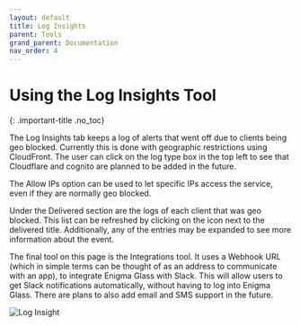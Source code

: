 ```yaml
---
layout: default
title: Log Insights
parent: Tools
grand_parent: Documentation
nav_order: 4
---
```


# Using the Log Insights Tool
{: .important-title .no_toc}

The Log Insights tab keeps a log of alerts that went off due to clients being geo blocked. Currently this is done with geographic restrictions using CloudFront. The user can click on the log type box in the top left to see that Cloudflare and cognito are planned to be added in the future. 

The Allow IPs option can be used to let specific IPs access the service, even if they are normally geo blocked.

Under the Delivered section are the logs of each client that was geo blocked. This list can be refreshed by clicking on the icon next to the delivered title. Additionally, any of the entries may be expanded to see more information about the event.

The final tool on this page is the Integrations tool. It uses a Webhook URL (which in simple terms can be thought of as an address to communicate with an app), to integrate Enigma Glass with Slack. This will allow users to get Slack notifications automatically, without having to log into Enigma Glass. There are plans to also add email and SMS support in the future.

![Log Insight](../assets/LogInsight.png)